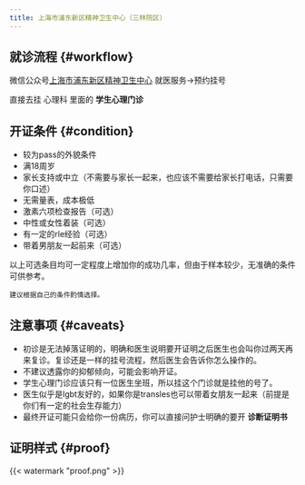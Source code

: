 ```yaml
---
title: 上海市浦东新区精神卫生中心（三林院区）
---
```


## 就诊流程 {#workflow}

微信公众号[上海市浦东新区精神卫生中心](weixin://gh_40b1f8a9ba89) 就医服务->预约挂号

直接去挂 心理科 里面的 **学生心理门诊**

## 开证条件 {#condition}

- 较为pass的外貌条件
- 满18周岁
- 家长支持或中立（不需要与家长一起来，也应该不需要给家长打电话，只需要你口述）
- 无需量表，成本极低
- 激素六项检查报告（可选）
- 中性或女性着装（可选）
- 有一定的rle经验（可选）
- 带着男朋友一起前来（可选）

以上可选条目均可一定程度上增加你的成功几率，但由于样本较少，无准确的条件可供参考。

```建议根据自己的条件酌情选择。```

## 注意事项 {#caveats}

- 初诊是无法掉落证明的，明确和医生说明要开证明之后医生也会叫你过两天再来复诊。复诊还是一样的挂号流程，然后医生会告诉你怎么操作的。
- 不建议透露你的抑郁倾向，可能会影响开证。
- 学生心理门诊应该只有一位医生坐班，所以挂这个门诊就是挂他的号了。
- 医生似乎是lgbt友好的，如果你是transles也可以带着女朋友一起来（前提是你们有一定的社会生存能力）
- 最终开证可能只会给你一份病历，你可以直接问护士明确的要开 **诊断证明书**

## 证明样式 {#proof}

{{< watermark "proof.png" >}}
